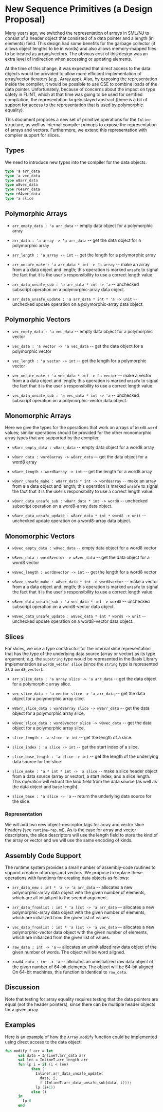# New Sequence Primitives (a Design Proposal)

Many years ago, we switched the representation of arrays in SML/NJ to consist
of a header object that consisted of a data pointer and a length (in elements)
field.  This design had some benefits for the garbage collector (it allows
object lengths to be in words) and also allows memory-mapped files to be
treated as arrays/vectors.  The obvious cost of this design was an extra
level of indirection when accessing or updating elements.

At the time of this change, it was expected that direct access to the
data objects would be provided to allow more efficient implementation
of array/vector iterators (*e.g.*, Array.app).  Also, by exposing the
representation inside the compiler, it would be possible to use CSE
to combine loads of the data pointer.  Unfortunately, because of
concerns about the impact on type safety in FLINT, which at that time
was going to be used for certified compilation, the representation
largely stayed abstract (there is a bit of support for access to the
representation that is used by polymorphic equality).

This document proposes a new set of primitive operations for the `Inline`
structure, as well as internal compiler primops to expose the representation
of arrays and vectors.  Furthermore, we extend this representation
with compiler support for slices.


## Types

We need to introduce new types into the compiler for the data objects.

````sml
type 'a arr_data
type 'a vec_data
type w8arr_data
type w8vec_data
type r64arr_data
type r64vec_data
type 'a slice
````

## Polymorphic Arrays

  * `arr_empty_data : 'a arr_data` -- empty data object for a polymorphic array

  * `arr_data : 'a array -> 'a arr_data` -- get the data object for a polymorphic array

  * `arr_length : 'a array -> int` -- get the length for a polymorphic array

  * `arr_unsafe_make : 'a arr_data * int -> 'a array` -- make an array from a
    a data object and length; this operation is marked `unsafe` to signal the
    fact that it is the user's responsibility to use a correct length value.

  * `arr_data_unsafe_sub : 'a arr_data * int -> 'a` -- unchecked subscript operation
    on a polymorphic-array data object.

  * `arr_data_unsafe_update : 'a arr_data * int * 'a -> unit` -- unchecked
    update operation on a polymorphic-array data object.

## Polymorphic Vectors

  * `vec_empty_data : 'a vec_data` -- empty data object for a polymorphic vector

  * `vec_data : 'a vector -> 'a vec_data` -- get the data object for a polymorphic vector

  * `vec_length : 'a vector -> int` -- get the length for a polymorphic vector

  * `vec_unsafe_make : 'a vec_data * int -> 'a vector` -- make a vector from a
    a data object and length; this operation is marked `unsafe` to signal the
    fact that it is the user's responsibility to use a correct length value.

  * `vec_data_unsafe_sub : 'a vec_data * int -> 'a` -- unchecked subscript operation
    on a polymorphic-vector data object.

## Monomorphic Arrays

Here we give the types for the operations that work on arrays of `Word8.word` values;
similar operations should be provided for the other monomorphic array types that are
supported by the compiler.

  * `w8arr_empty_data : w8arr_data` -- empty data object for a word8 array

  * `w8arr_data : word8array -> w8arr_data` -- get the data object for a word8 array

  * `w8arr_length : word8array -> int` -- get the length for a word8 array

  * `w8arr_unsafe_make : w8arr_data * int -> word8array` -- make an array from a
    a data object and length; this operation is marked `unsafe` to signal the
    fact that it is the user's responsibility to use a correct length value.

  * `w8arr_data_unsafe_sub : w8arr_data * int -> word8` -- unchecked subscript operation
    on a word8-array data object.

  * `w8arr_data_unsafe_update : w8arr_data * int * word8 -> unit` -- unchecked
    update operation on a word8-array data object.

## Monomorphic Vectors

  * `w8vec_empty_data : w8vec_data` -- empty data object for a word8 vector

  * `w8vec_data : word8vector -> w8vec_data` -- get the data object for a word8 vector

  * `w8vec_length : word8vector -> int` -- get the length for a word8 vector

  * `w8vec_unsafe_make : w8vec_data * int -> word8vector` -- make a vector from a
    a data object and length; this operation is marked `unsafe` to signal the
    fact that it is the user's responsibility to use a correct length value.

  * `w8vec_data_unsafe_sub : 'a vec_data * int -> word8` -- unchecked subscript
    operation on a word8-vector data object.

  * `w8vec_data_unsafe_update : w8vec_data * int * word8 -> unit` -- unchecked
    update operation on a word8-vector data object.

## Slices

For slices, we use a type constructor for the internal slice representation
that has the type of the underlying data source (array or vector) as its
type argument; *e.g.* the `substring` type would be represented in the
Basis Library implementation as `word8_vector slice` (since the `string` type
is represented as a `word8_vector`).

  * `arr_slice_data : 'a array slice -> 'a arr_data` -- get the data object
    for a polymorphic array slice.

  * `vec_slice_data : 'a vector slice -> 'a arr_data` -- get the data object
    for a polymorphic array slice.

  * `w8arr_slice_data : word8array slice -> w8arr_data` -- get the data object
    for a polymorphic array slice.

  * `w8vec_slice_data : word8vector slice -> w8vec_data` -- get the data object
    for a polymorphic array slice.

  * `slice_length : 'a slice -> int` -- get the length of a slice.

  * `slice_index : 'a slice -> int` -- get the start index of a slice.

  * `slice_base_length : 'a slice -> int` -- get the length of the underlying
    data source for the slice.

  * `slice_make : 'a * int * int -> 'a slice` -- make a slice header object from
    a data source (array or vector), a start index, and a slice length.  This
    operation will extract the kind field from the data source (as well as the
    data object and base length).

  * `slice_base : 'a slice -> 'a` -- return the underlying data source for the
    slice.

### Representation

We will add two new object-descriptor tags for array and vector slice headers
(see `runtime-rep.md`).
As is the case for array and vector descriptors, the slice descriptors will use
the length field to store the kind of the array or vector and we will use
the same encoding of kinds.

## Assembly Code Support

The runtime system provides a small number of assembly-code routines to support
creation of arrays and vectors.  We propose to replace these operations with
functions for creating data objects as follows:

  * `arr_data_new : int * 'a -> 'a arr_data` -- allocates a new polymorphic-array
    data object with the given number of elements, which are all initialized
    to the second argument.

  * `arr_data_fromlist : int * 'a list -> 'a arr_data` -- allocates a new
    polymorphic-array data object with the given number of elements, which
    are initialized from the given list of values.

  * `vec_data_fromlist : int * 'a list -> 'a vec_data` -- allocates a new
    polymorphic-vector data object with the given number of elements, which
    are initialized from the given list of values.

  * `raw_data : int -> 'a` -- allocates an uninitialized raw data object
    of the given number of words.  The object will be word aligned.

  * `raw64_data : int -> 'a` -- allocates an uninitialized raw data object
    of the given number of 64-bit elements.  The object will be 64-bit
    aligned.<br/>
    On 64-bit machines, this function is identical to `raw_data`.

## Discussion

Note that testing for array equality requires testing that the data pointers
are equal (not the header pointers), since there can be multiple header
objects for a given array.

## Examples

Here is an example of how the `Array.modify` function could be implemented
using direct access to the data object:
````sml
fun modify f arr = let
      val data = InlineT.arr_data arr
      val len = InlineT.arr_length arr
      fun lp i = if (i < len)
            then (
              InlineT.arr_data_unsafe_update(
                data, i,
                f (InlineT.arr_data_unsafe_sub(data, i)));
              lp (i+1))
            else ()
      in
        lp 0
      end
````
